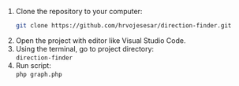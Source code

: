 1. Clone the repository to your computer:
   ```sh
   git clone https://github.com/hrvojesesar/direction-finder.git
   ```
2. Open the project with editor like Visual Studio Code.
3. Using the terminal, go to project directory:  <br>
   `direction-finder`
4. Run script: <br/>
   `php graph.php`
